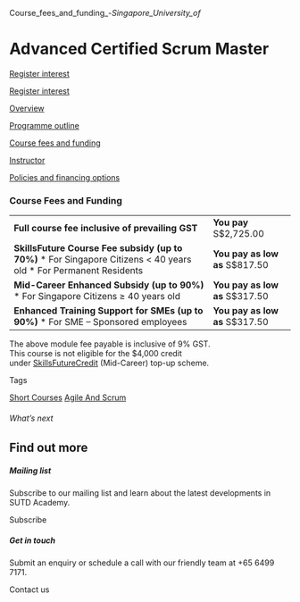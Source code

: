 Course_fees_and_funding_-_Singapore_University_of_



Advanced Certified Scrum Master
===============================

[Register interest](/admissions/academy/short-courses/short-courses-register-your-interest/?coursename=advanced-certified-scrum-master)

[Register interest](/admissions/academy/short-courses/short-courses-register-your-interest/?coursename=advanced-certified-scrum-master)

[Overview](/course/advanced-certified-scrum-master/#tabs)

[Programme outline](/course/advanced-certified-scrum-master/programme-outline/#tabs)

[Course fees and funding](/course/advanced-certified-scrum-master/course-fees-and-funding/#tabs)

[Instructor](/course/advanced-certified-scrum-master/instructor/#tabs)

[Policies and financing options](/course/advanced-certified-scrum-master/policies-and-financing-options/#tabs)

### Course Fees and Funding

|  |  |
| --- | --- |
| **Full course fee inclusive of prevailing GST** | **You pay**  S$2,725.00 |
| **SkillsFuture Course Fee subsidy (up to 70%)**  * For Singapore Citizens < 40 years old * For Permanent Residents | **You pay as low as**  S$817.50 |
| **Mid-Career Enhanced Subsidy (up to 90%)**  * For Singapore Citizens ≥ 40 years old | **You pay as low as**  S$317.50 |
| **Enhanced Training Support for SMEs (up to 90%)**  * For SME – Sponsored employees | **You pay as low as**  S$317.50 |

The above module fee payable is inclusive of 9% GST.  
This course is not eligible for the $4,000 credit under [SkillsFuture](http://www.skillsfuture.gov.sg/credit)[Credit](http://www.skillsfuture.gov.sg/credit) (Mid-Career) top-up scheme.

Tags

[Short Courses](/admissions/academy/courses-and-modules/?academy-type-course=780)
[Agile And Scrum](/admissions/academy/courses-and-modules/?discipline=803)

###### What’s next

Find out more
-------------

##### Mailing list

Subscribe to our mailing list and learn about the latest developments in SUTD Academy.

Subscribe

##### Get in touch

Submit an enquiry or schedule a call with our friendly team at +65 6499 7171.

Contact us

